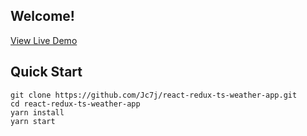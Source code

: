 ## Welcome!

[View Live Demo](https://react-redux-ts-weather-app.herokuapp.com/)

## Quick Start
```
git clone https://github.com/Jc7j/react-redux-ts-weather-app.git
cd react-redux-ts-weather-app
yarn install
yarn start
```

